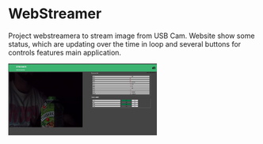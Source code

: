 # WebStreamer

Project webstreamera to stream image from USB Cam. Website show some status, which are updating over the time in loop and several buttons for controls features main application.

<img
  src="/doc/example_work.jpg"
  alt="pic1"
  title="Screen ofwebsite"
  style="display: inline-block; margin: 0 auto; max-width: 300px">
